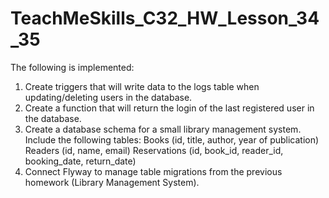 # TeachMeSkills_C32_HW_Lesson_34_35

The following is implemented:
1. Create triggers that will write data to the logs table when updating/deleting users in the database.
2. Create a function that will return the login of the last registered user in the database.
3. Create a database schema for a small library management system. Include the following tables:
Books (id, title, author, year of publication)
Readers (id, name, email)
Reservations (id, book_id, reader_id, booking_date, return_date)
4. Connect Flyway to manage table migrations from the previous homework (Library Management System).
